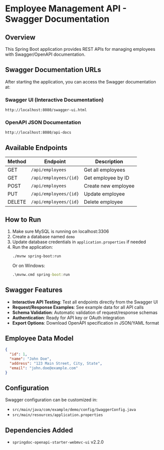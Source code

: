 # Employee Management API - Swagger Documentation

## Overview
This Spring Boot application provides REST APIs for managing employees with Swagger/OpenAPI documentation.

## Swagger Documentation URLs

After starting the application, you can access the Swagger documentation at:

### Swagger UI (Interactive Documentation)
```
http://localhost:8080/swagger-ui.html
```

### OpenAPI JSON Documentation
```
http://localhost:8080/api-docs
```

## Available Endpoints

| Method | Endpoint | Description |
|--------|----------|-------------|
| GET | `/api/employees` | Get all employees |
| GET | `/api/employees/{id}` | Get employee by ID |
| POST | `/api/employees` | Create new employee |
| PUT | `/api/employees/{id}` | Update employee |
| DELETE | `/api/employees/{id}` | Delete employee |

## How to Run

1. Make sure MySQL is running on localhost:3306
2. Create a database named `demo`
3. Update database credentials in `application.properties` if needed
4. Run the application:
   ```bash
   ./mvnw spring-boot:run
   ```
   Or on Windows:
   ```cmd
   .\mvnw.cmd spring-boot:run
   ```

## Swagger Features

- **Interactive API Testing**: Test all endpoints directly from the Swagger UI
- **Request/Response Examples**: See example data for all API calls
- **Schema Validation**: Automatic validation of request/response schemas
- **Authentication**: Ready for API key or OAuth integration
- **Export Options**: Download OpenAPI specification in JSON/YAML format

## Employee Data Model

```json
{
  "id": 1,
  "name": "John Doe",
  "address": "123 Main Street, City, State",
  "email": "john.doe@example.com"
}
```

## Configuration

Swagger configuration can be customized in:
- `src/main/java/com/example/demo/config/SwaggerConfig.java`
- `src/main/resources/application.properties`

## Dependencies Added

- `springdoc-openapi-starter-webmvc-ui` v2.2.0
